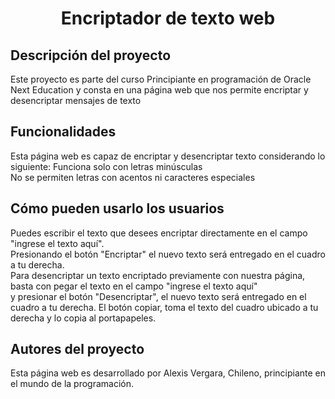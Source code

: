 <h1 align="center">Encriptador de texto web</h1>

<h2>Descripción del proyecto</h2>
Este proyecto es parte del curso Principiante en programación de Oracle Next Education y
consta en una página web que nos permite encriptar y desencriptar mensajes de texto

<h2>Funcionalidades</h2>
Esta página web es capaz de encriptar y desencriptar texto considerando lo siguiente:
Funciona solo con letras minúsculas<br>
No se permiten letras con acentos ni caracteres especiales

<h2>Cómo pueden usarlo los usuarios</h2>
Puedes escribir el texto que desees encriptar directamente en el campo "ingrese el texto aquí".<br>
Presionando el botón "Encriptar" el nuevo texto será entregado en el cuadro a tu derecha.<br>
Para desencriptar un texto encriptado previamente con nuestra página, basta con pegar el texto en el campo "ingrese el texto aquí"<br>
y presionar el botón "Desencriptar", el nuevo texto será entregado en el cuadro a tu derecha.
El botón copiar, toma el texto del cuadro ubicado a tu derecha y lo copia al portapapeles.

<h2>Autores del proyecto</h2>
Esta página web es desarrollado por Alexis Vergara, Chileno, principiante en el mundo de la programación.
